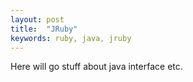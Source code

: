 ```yaml
---
layout: post
title:  "JRuby"
keywords: ruby, java, jruby
---
```

Here will go stuff about java interface etc.
